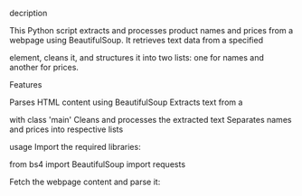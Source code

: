 

decription

This Python script extracts and processes product names and prices from a webpage using BeautifulSoup. It retrieves text data from a specified <div> element, cleans it, and structures it into two lists: one for names and another for prices.

Features

Parses HTML content using BeautifulSoup
Extracts text from a <div> with class 'main'
Cleans and processes the extracted text
Separates names and prices into respective lists

usage
Import the required libraries:

from bs4 import BeautifulSoup
import requests

Fetch the webpage content and parse it:

